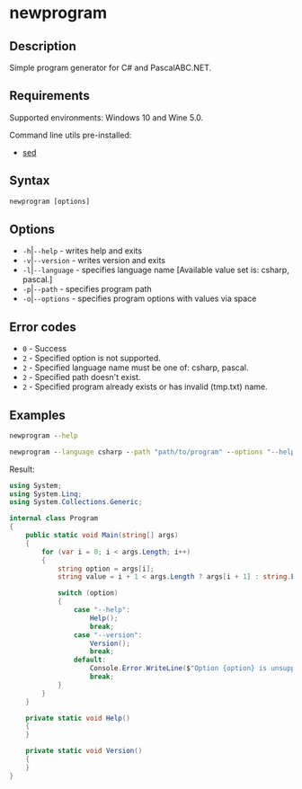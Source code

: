 # newprogram

## Description

Simple program generator for C# and PascalABC.NET.

## Requirements

Supported environments: Windows 10 and Wine 5.0.

Command line utils pre-installed:

- [sed](http://gnuwin32.sourceforge.net/packages/sed.htm)

## Syntax

```bat
newprogram [options]
```

## Options

- `-h`|`--help` - writes help and exits
- `-v`|`--version` - writes version and exits
- `-l`|`--language` - specifies language name [Available value set is: csharp, pascal.]
- `-p`|`--path` - specifies program path
- `-o`|`--options` - specifies program options with values via space

## Error codes

- `0` - Success
- `2` - Specified option is not supported.
- `2` - Specified language name must be one of: csharp, pascal.
- `2` - Specified path doesn't exist.
- `2` - Specified program already exists or has invalid (tmp.txt) name.

## Examples

```bat
newprogram --help
```

```bat
newprogram --language csharp --path "path/to/program" --options "--help --version"
```
Result:
```cs
using System;
using System.Linq;
using System.Collections.Generic;

internal class Program
{
    public static void Main(string[] args)
    {
        for (var i = 0; i < args.Length; i++)
        {
            string option = args[i];
            string value = i + 1 < args.Length ? args[i + 1] : string.Empty;

            switch (option)
            {
                case "--help": 
                    Help();
                    break;
                case "--version": 
                    Version();
                    break;
                default:
                    Console.Error.WriteLine($"Option {option} is unsupported now.");
                    break;
            }
        }	
    }

    private static void Help()
    {
    }

    private static void Version()
    {
    }
}
```
